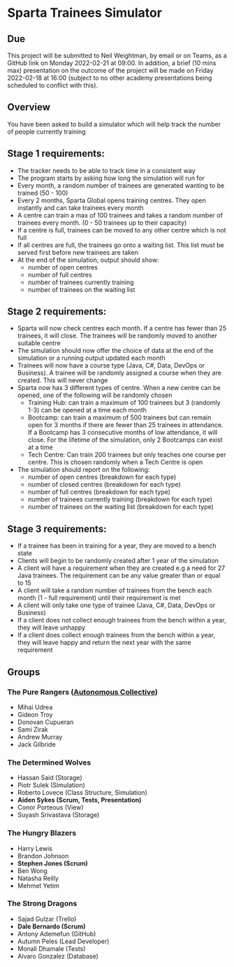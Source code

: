 # Sparta Trainees Simulator

## Due
This project will be submitted to Neil Weightman, by email or on Teams, as a GitHub link on Monday 2022-02-21 at 09:00. In addition, a brief (10 mins max) presentation on the outcome of the project will be made on Friday 2022-02-18 at 16:00 (subject to no other academy presentations being scheduled to conflict with this).

## Overview
You have been asked to build a simulator which will help track the number of people currently training

## Stage 1 requirements:
- The tracker needs to be able to track time in a consistent way
- The program starts by asking how long the simulation will run for
- Every month, a random number of trainees are generated wanting to be trained (50 - 100)
- Every 2 months, Sparta Global opens training centres. They open instantly and can take trainees every month
- A centre can train a max of 100 trainees and takes a random number of trainees every month. (0 - 50 trainees up to their capacity)
- If a centre is full, trainees can be moved to any other centre which is not full
- If all centres are full, the trainees go onto a waiting list. This list must be served first before new trainees are taken
- At the end of the simulation, output should show:
	- number of open centres
	- number of full centres
	- number of trainees currently training
	- number of trainees on the waiting list

## Stage 2 requirements:
- Sparta will now check centres each month. If a centre has fewer than 25 trainees, it will close. The trainees will be randomly moved to another suitable centre
- The simulation should now offer the choice of data at the end of the simulation or a running output updated each month
- Trainees will now have a course type (Java, C#, Data, DevOps or Business). A trainee will be randomly assigned a course when they are created. This will never change
- Sparta now has 3 different types of centre. When a new centre can be opened, one of the following will be randomly chosen
	- Training Hub: can train a maximum of 100 trainees but 3 (randomly 1-3) can be opened at a time each month
	- Bootcamp: can train a maximum of 500 trainees but can remain open for 3 months if there are fewer than 25 trainees in attendance. If a Bootcamp has 3 consecutive months of low attendance, it will close. For the lifetime of the simulation, only 2 Bootcamps can exist at a time
	- Tech Centre: Can train 200 trainees but only teaches one course per centre. This is chosen randomly when a Tech Centre is open
- The simulation should report on the following:
	- number of open centres (breakdown for each type)
	- number of closed centres (breakdown for each type)
	- number of full centres (breakdown for each type)
	- number of trainees currently training (breakdown for each type)
	- number of trainees on the waiting list (breakdown for each type)

## Stage 3 requirements:
- If a trainee has been in training for a year, they are moved to a bench state
- Clients will begin to be randomly created after 1 year of the simulation
- A client will have a requirement when they are created e.g a need for 27 Java trainees. The requirement can be any value greater than or equal to 15
- A client will take a random number of trainees from the bench each month (1 - full requirement) until their requirement is met
- A client will only take one type of trainee (Java, C#, Data, DevOps or Business)
- If a client does not collect enough trainees from the bench within a year, they will leave unhappy
- If a client does collect enough trainees from the bench within a year, they will leave happy and return the next year with the same requirement



## Groups
### The Pure Rangers ([Autonomous Collective](https://www.youtube.com/watch?v=ACvXR0sQDkM))
- Mihai Udrea
- Gideon Troy
- Donovan Cupueran
- Sami Zirak
- Andrew Murray
- Jack Gilbride

### The Determined Wolves
- Hassan Said (Storage)
- Piotr Sulek (Simulation)
- Roberto Lovece (Class Structure, Simulation)
- **Aiden Sykes (Scrum, Tests, Presentation)**
- Conor Porteous (View)
- Suyash Srivastava (Storage)

### The Hungry Blazers
- Harry Lewis
- Brandon Johnson
- **Stephen Jones (Scrum)**
- Ben Wong
- Natasha Reilly
- Mehmet Yetim

### The Strong Dragons
- Sajad Gulzar (Trello)
- **Dale Bernardo (Scrum)**
- Antony Ademefun (GitHub)
- Autumn Peles (Lead Developer)
- Monali Dhamale (Tests)
- Alvaro Gonzalez (Database)